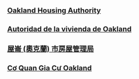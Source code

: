 <RenderIf language="default">

### [Oakland Housing Authority](http://www.oakha.org/Pages/default.aspx)

</RenderIf>
<RenderIf language="es">
 
 ### [Autoridad de la vivienda de Oakland](http://www.oakha.org/Pages/default.aspx)

</RenderIf>
<RenderIf language="zh">

### [屋崙 (奧克蘭) 市房屋管理局](http://www.oakha.org/Pages/default.aspx)

</RenderIf>
<RenderIf language="vi">

### [Cơ Quan Gia Cư Oakland](http://www.oakha.org/Pages/default.aspx)

</RenderIf>
